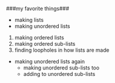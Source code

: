 ###my favorite things###
* making lists
* making unordered lists

1. making ordered lists
  1. making ordered sub-lists
2. finding loopholes in how lists are made

* making unordered lists again
  * making unordered sub-lists too
  * adding to unordered sub-lists
